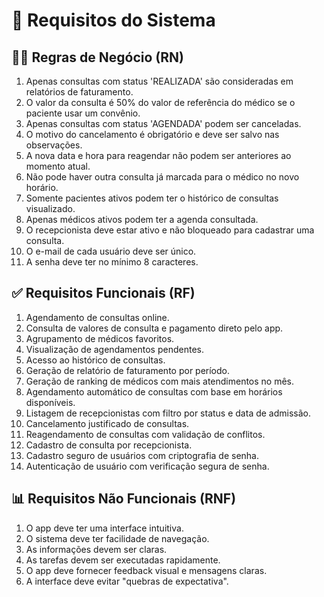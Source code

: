 # 📃 Requisitos do Sistema


## 🧑‍💼 Regras de Negócio (RN)

1. Apenas consultas com status 'REALIZADA' são consideradas em relatórios de faturamento.
2. O valor da consulta é 50% do valor de referência do médico se o paciente usar um convênio.
3. Apenas consultas com status 'AGENDADA' podem ser canceladas.
4. O motivo do cancelamento é obrigatório e deve ser salvo nas observações.
5. A nova data e hora para reagendar não podem ser anteriores ao momento atual.
6. Não pode haver outra consulta já marcada para o médico no novo horário.
7. Somente pacientes ativos podem ter o histórico de consultas visualizado.
8. Apenas médicos ativos podem ter a agenda consultada.
9. O recepcionista deve estar ativo e não bloqueado para cadastrar uma consulta.
10. O e-mail de cada usuário deve ser único.
11. A senha deve ter no mínimo 8 caracteres.

## ✅ Requisitos Funcionais (RF)

1. Agendamento de consultas online.
2. Consulta de valores de consulta e pagamento direto pelo app.
3. Agrupamento de médicos favoritos.
4. Visualização de agendamentos pendentes.
5. Acesso ao histórico de consultas.
6. Geração de relatório de faturamento por período.
7. Geração de ranking de médicos com mais atendimentos no mês.
8. Agendamento automático de consultas com base em horários disponíveis.
9. Listagem de recepcionistas com filtro por status e data de admissão.
10. Cancelamento justificado de consultas.
11. Reagendamento de consultas com validação de conflitos.
12. Cadastro de consulta por recepcionista.
13. Cadastro seguro de usuários com criptografia de senha.
14. Autenticação de usuário com verificação segura de senha.

## 📊 Requisitos Não Funcionais (RNF)

1. O app deve ter uma interface intuitiva.
2. O sistema deve ter facilidade de navegação.
3. As informações devem ser claras.
4. As tarefas devem ser executadas rapidamente.
5. O app deve fornecer feedback visual e mensagens claras.
6. A interface deve evitar "quebras de expectativa".
